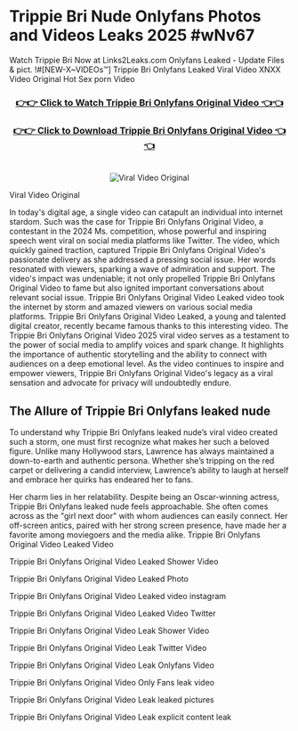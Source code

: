 # Trippie Bri Nude Onlyfans Photos and Videos Leaks 2025 #wNv67

Watch Trippie Bri Now at Links2Leaks.com Onlyfans Leaked - Update Files & pict. !#[NEW-X~VIDEOs™] Trippie Bri Onlyfans Leaked Viral Video XNXX Video Original Hot Sex porn Video
<br>
<div align="center">
<h3><a href="https://links2leaks.com/trippiebri" rel="nofollow">👉👉 Click to Watch Trippie Bri Onlyfans Original Video 👈👈</a></h3>
<h3><a href="https://links2leaks.com/trippiebri" rel="nofollow">👉👉 Click to Download Trippie Bri Onlyfans Original Video 👈👈</a></h3>
<br>
<a href="https://links2leaks.com/trippiebri" rel="nofollow"><img src="https://i.ibb.co/Gkj2r4b/banner.png" alt="Viral Video Original" style="max-width: 100%; display: inline-block;" data-target="animated-image.originalImage"></a>
</div>

Viral Video Original

In today's digital age, a single video can catapult an individual into internet stardom. Such was the case for Trippie Bri Onlyfans Original Video, a contestant in the 2024 Ms. competition, whose powerful and inspiring speech went viral on social media platforms like Twitter.
The video, which quickly gained traction, captured Trippie Bri Onlyfans Original Video's passionate delivery as she addressed a pressing social issue. Her words resonated with viewers, sparking a wave of admiration and support. The video's impact was undeniable; it not only propelled Trippie Bri Onlyfans Original Video to fame but also ignited important conversations about relevant social issue.
Trippie Bri Onlyfans Original Video Leaked video took the internet by storm and amazed viewers on various social media platforms. Trippie Bri Onlyfans Original Video Leaked, a young and talented digital creator, recently became famous thanks to this interesting video.
The Trippie Bri Onlyfans Original Video 2025 viral video serves as a testament to the power of social media to amplify voices and spark change. It highlights the importance of authentic storytelling and the ability to connect with audiences on a deep emotional level. As the video continues to inspire and empower viewers, Trippie Bri Onlyfans Original Video's legacy as a viral sensation and advocate for privacy will undoubtedly endure.

<h2>The Allure of Trippie Bri Onlyfans leaked nude</h2>


To understand why Trippie Bri Onlyfans leaked nude’s viral video created such a storm, one must first recognize what makes her such a beloved figure. Unlike many Hollywood stars, Lawrence has always maintained a down-to-earth and authentic persona. Whether she’s tripping on the red carpet or delivering a candid interview, Lawrence’s ability to laugh at herself and embrace her quirks has endeared her to fans.

Her charm lies in her relatability. Despite being an Oscar-winning actress, Trippie Bri Onlyfans leaked nude feels approachable. She often comes across as the "girl next door" with whom audiences can easily connect. Her off-screen antics, paired with her strong screen presence, have made her a favorite among moviegoers and the media alike.
Trippie Bri Onlyfans Original Video Leaked Video

Trippie Bri Onlyfans Original Video Leaked Shower Video

Trippie Bri Onlyfans Original Video Leaked Photo

Trippie Bri Onlyfans Original Video Leaked video instagram

Trippie Bri Onlyfans Original Video Leaked Video Twitter

Trippie Bri Onlyfans Original Video Leak Shower Video

Trippie Bri Onlyfans Original Video Leak Twitter Video

Trippie Bri Onlyfans Original Video Leak Onlyfans Video

Trippie Bri Onlyfans Original Video Only Fans leak video

Trippie Bri Onlyfans Original Video Leak leaked pictures

Trippie Bri Onlyfans Original Video Leak explicit content leak